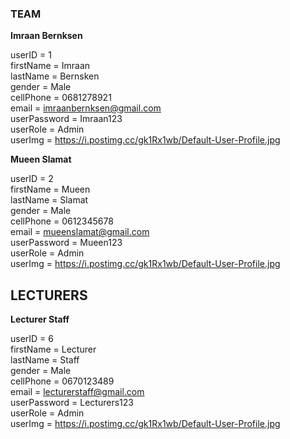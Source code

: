 ### TEAM ###

**Imraan Bernksen**

userID = 1<br />
firstName = Imraan<br />
lastName = Bernsken<br />
gender = Male<br />
cellPhone = 0681278921<br />
email = imraanbernksen@gmail.com<br />
userPassword = Imraan123<br />
userRole = Admin<br />
userImg = https://i.postimg.cc/gk1Rx1wb/Default-User-Profile.jpg<br />

**Mueen Slamat**

userID = 2<br />
firstName = Mueen<br />
lastName = Slamat<br />
gender = Male<br />
cellPhone = 0612345678<br />
email = mueenslamat@gmail.com<br />
userPassword = Mueen123<br />
userRole = Admin<br />
userImg = https://i.postimg.cc/gk1Rx1wb/Default-User-Profile.jpg<br />

## LECTURERS ##

**Lecturer Staff**

userID = 6<br />
firstName = Lecturer<br />
lastName = Staff<br />
gender = Male<br />
cellPhone = 0670123489<br />
email = lecturerstaff@gmail.com<br />
userPassword = Lecturers123<br />
userRole = Admin<br />
userImg = https://i.postimg.cc/gk1Rx1wb/Default-User-Profile.jpg<br />